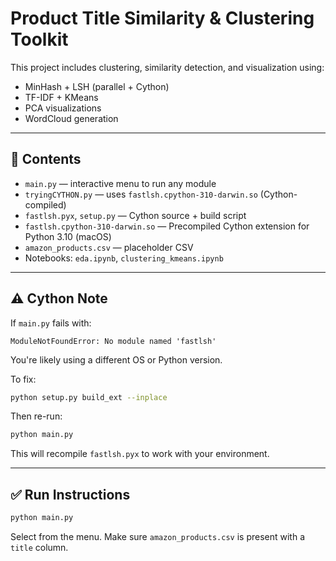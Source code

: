 
# Product Title Similarity & Clustering Toolkit

This project includes clustering, similarity detection, and visualization using:
- MinHash + LSH (parallel + Cython)
- TF-IDF + KMeans
- PCA visualizations
- WordCloud generation

---

## 📁 Contents

- `main.py` — interactive menu to run any module
- `tryingCYTHON.py` — uses `fastlsh.cpython-310-darwin.so` (Cython-compiled)
- `fastlsh.pyx`, `setup.py` — Cython source + build script
- `fastlsh.cpython-310-darwin.so` — Precompiled Cython extension for Python 3.10 (macOS)
- `amazon_products.csv` — placeholder CSV
- Notebooks: `eda.ipynb`, `clustering_kmeans.ipynb`

---

## ⚠️ Cython Note

If `main.py` fails with:
```
ModuleNotFoundError: No module named 'fastlsh'
```
You're likely using a different OS or Python version.

To fix:
```bash
python setup.py build_ext --inplace
```

Then re-run:
```bash
python main.py
```

This will recompile `fastlsh.pyx` to work with your environment.

---

## ✅ Run Instructions

```bash
python main.py
```

Select from the menu. Make sure `amazon_products.csv` is present with a `title` column.

